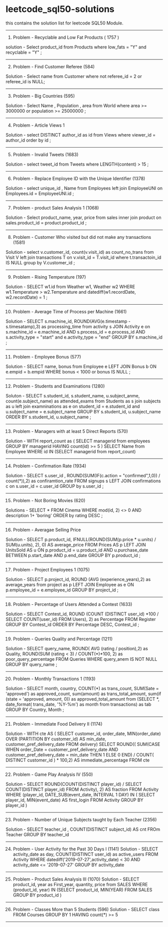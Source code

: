 # leetcode_sql50-solutions
this contains the solution list for leetcode SQL50 Module.

_______________________________________________________________________________________________________________________________________________________________________________________________________________________________________________________________________________

1. Problem - Recyclable and Low Fat Products ( 1757 )

solution - 
Select product_id from Products where low_fats = "Y" and recyclable = "Y" ;
_______________________________________________________________________________________________________________________________________________________________________________________________________________________________________________________________________________

2. Problem - Find Customer Referee (584)

Solution - 
Select name from Customer where not referee_id = 2 or referee_id is NULL;
_______________________________________________________________________________________________________________________________________________________________________________________________________________________________________________________________________________

3. Problem - Big Countries (595)

Solution - 
Select Name , Population , area from World 
where area >= 3000000 or population >= 25000000 ;
_______________________________________________________________________________________________________________________________________________________________________________________________________________________________________________________________________________

4. Problem - Article Views 1

Solution - 
select DISTINCT author_id as id from Views
where viewer_id = author_id 
order by id ; 
_______________________________________________________________________________________________________________________________________________________________________________________________________________________________________________________________________________

5. Problem - Invalid Tweets (1683)

Solution - 
select tweet_id from Tweets
where LENGTH(content) > 15 ;
_______________________________________________________________________________________________________________________________________________________________________________________________________________________________________________________________________________

6. Problem - Replace Employee ID with the Unique Identifier (1378)

Solution - 
select unique_id , Name from  Employees
left join EmployeeUNI on Employees.id = EmployeeUNI.id ;
_______________________________________________________________________________________________________________________________________________________________________________________________________________________________________________________________________________

7. Problem - product Sales Analysis 1 (1068)

Solution - 
Select product_name, year, price from sales
inner join product on sales.product_id = product.product_id ; 
_______________________________________________________________________________________________________________________________________________________________________________________________________________________________________________________________________________

8. Problem - Customer Who visited but did not make any transactions (1581)

Solution - 
select v.customer_id, count(v.visit_id) as count_no_trans from Visit V
left join transactions T on v.visit_id = T.visit_id
where t.transactoin_id IS NULL
group by V.customer_id ;
_______________________________________________________________________________________________________________________________________________________________________________________________________________________________________________________________________________

9. Problem - Rising Temperature (197)

Solution - 
SELECT w1.id from Weather w1, Weather w2
WHERE w1.Temperature > w2.Temperature
and datediff(w1.recordDate, w2.recordDate) = 1 ;
_______________________________________________________________________________________________________________________________________________________________________________________________________________________________________________________________________________

10. Problem -  Average Time of Process per Machine (1661)

Solution - 
SELECT s.machine_id, ROUND(AVG(e.timestamp - s.timesatamp),3) as processing_time from activity s
JOIN Activity e on s.machine_id = e.machine_id AND s.process_id = e.process_id AND s.activity_type = "start" and e.activity_type = "end"
GROUP BY s.machine_id ; 
_______________________________________________________________________________________________________________________________________________________________________________________________________________________________________________________________________________

11. Problem - Employee Bonus (577)

Solution - 
SELECT name, bonus from Employee e
LEFT JOIN Bonus b ON e.empid = b.empid
WHERE bonus < 1000 or bonus IS NULL ; 
_______________________________________________________________________________________________________________________________________________________________________________________________________________________________________________________________________________

12. Problem - Students and Examinations (1280)

Soluton -
SELECT s.student_id, s.student_name, u.subject_anme, count(e.subject_name) as attended_exams from Students as s
join subjects as u
left join examninations as e on student_id = e.student_id and u.subject_name = e.subject_name
GROUP BY s.student_id, u.subject_name
ORDER BY s.student_id, u.subject_name ;
_______________________________________________________________________________________________________________________________________________________________________________________________________________________________________________________________________________

13. Problem - Managers with at least 5 Direct Reports (570)

Solution - 
WITH report_count as (
  SELECT managerid from employees
  GROUP BY managerid
  HAVING count(id) >= 5
)
SELECT Name from Employee WHERE id IN (SELECT managerid from report_count)
_______________________________________________________________________________________________________________________________________________________________________________________________________________________________________________________________________________

14. Problem - Confirmation Rate (1934)

Solution - 
SELECT s.user_id , ROUND(SUM(IF(c.action = "confirmed",1,0)) / count(*)),2) as confiramtion_rate FROM signups s
LEFT JOIN confirmations c on s.user_id = c.user_id
GROUP by s.user_id ;
_______________________________________________________________________________________________________________________________________________________________________________________________________________________________________________________________________________

15. Problem - Not Boring Movies (620)

Solutions - 
SELECT * FROM Cinema 
WHERE mod(id, 2) <> 0 AND description 1+ 'boring'
ORDER by rating DESC ; 
_______________________________________________________________________________________________________________________________________________________________________________________________________________________________________________________________________________

16. Problem -  Averagae Selling Price

Solution - 
SELECT
    p.product_id,
    IFNULL(ROUND(SUM(p.price * u.units) / SUM(u.units), 2), 0) AS average_price
FROM Prices AS p
LEFT JOIN UnitsSold AS u
ON
    p.product_id = u.product_id
    AND u.purchase_date BETWEEN p.start_date AND p.end_date
GROUP BY p.product_id ;
_______________________________________________________________________________________________________________________________________________________________________________________________________________________________________________________________________________

17. Problem - Project Employees 1 (1075)

Solution - 
SELECT p.project_id, ROUND (AVG (experience_years),2) as average_years from project as p 
LEFT JOIN Employee as e ON p.employee_id = e.employee_id
GROUP BY project_id ; 

_______________________________________________________________________________________________________________________________________________________________________________________________________________________________________________________________________________

18. Problem - Percentage of Users Attended a Contest (1633)

Solution - 
SELECT Contest_id, ROUND (COUNT (DISTINCT user_id) *100 / SELECT COUNT(user_id) FROM Users), 2) as Percentage FROM Register
GROUP BY Contest_id
ORDER BY Percentage DESC, Contest_id ; 

_______________________________________________________________________________________________________________________________________________________________________________________________________________________________________________________________________________

19. Problem - Queries Quality and Percentage (1211)

Solution - 
SELECT query_name, ROUND( AVG (rating / position),2) as Quality, ROUND(SUM (rating < 3) / COUNT(*)*100, 2) as poor_query_percentage FROM Queries
WHERE query_anem IS NOT NULL
GROUP BY query_name ; 

_______________________________________________________________________________________________________________________________________________________________________________________________________________________________________________________________________________

20. Problem - Monthly Transactions 1 (1193)

Solution - 
SELECT month, country, COUNT(*) as trans_count,  SUM(Sate = 'approved') as approved_count,
sum(amount) as trans_total_amount,
sum(if (state = 'approved, amount, 0)) as approved_total_amount
from (SELECT *, date_format( trans_date, '%Y-%m') as month
from transactions) as tab
GROUP BY Country, Month ; 

_______________________________________________________________________________________________________________________________________________________________________________________________________________________________________________________________________________

21. Problem -  Immediate Food Delivery II (1174)

Solution - 
WITH cte
    AS ( SELECT customer_id, order_date, MIN(order_date)
    OVER (PARTITION BY customer_id) AS min_date, customer_pref_delivery_date FROM delivery)
SELECT ROUND(( SUM(CASE
                    WHEN order_Date = customer_pref_delivery_date AND customer_pref_delivery_date = min_date THEN 1
                    ELSE 0
                  END) / COUNT( DISTINCT customer_id ) * 100,2) AS immediate_percentage
FROM cte
_______________________________________________________________________________________________________________________________________________________________________________________________________________________________________________________________________________

22. Problem - Game Play Analysis IV (550)

Solution - 
SELECT ROUND(COUNT(DISTINCT player_id) / SELECT COUNT(DISTINCT player_id) FROM Activity), 2) AS fraction FROM Activity
WHERE (player_id, DATE_SUB(event_date, INTERVAL 1 DAY) IN ( SELECT player_id, MIN(event_date) AS first_login FROM Activity GROUP BY player_id )
_______________________________________________________________________________________________________________________________________________________________________________________________________________________________________________________________________________

23. Problem - Number of Unique Subjects taught by Each Teacher (2356)

Solution - 
SELECT teacher_id , COUNT(DISTINCT subject_id) AS cnt FROm Teacher
GROUP BY teacher_id
_______________________________________________________________________________________________________________________________________________________________________________________________________________________________________________________________________________

24. Problem - User Activity for the Past 30 Days I (1141)
Solution -
SELECT activity_date as day, COUNT(DISTINCT user_id) as active_users FROM Activity
WHERE datediff('2019-07-27',activity_date) < 30 AND activity_date <= '2019-07-27'
GROUP BY activity_date

 _______________________________________________________________________________________________________________________________________________________________________________________________________________________________________________________________________________

25. Problem -  Product Sales Analysis III (1070)
Solution - 
SELECT product_id, year as First_year, quantity, price from SALES
WHERE (product_id, year) IN (SELECT product_id, MIN(YEAR) FROM SALES GROUP BY product_id )

_______________________________________________________________________________________________________________________________________________________________________________________________________________________________________________________________________________

26. Problem - Classes More than 5 Students (596)
Solution - 
SELECT class FROM Courses
GROUP BY 1 HAVING count(*) >= 5

_______________________________________________________________________________________________________________________________________________________________________________________________________________________________________________________________________________




